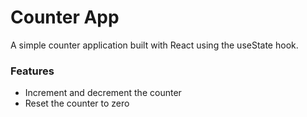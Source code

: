 # Counter App

A simple counter application built with React using the useState hook.

### Features
- Increment and decrement the counter
- Reset the counter to zero
